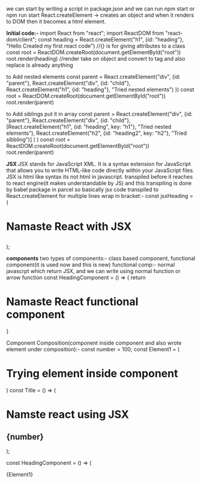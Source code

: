 we can start by writing a script in package.json and we can run npm start or npm run start
React.createElement -> creates an object and when it renders to DOM then it becomes a html element.


**Initial code:-**
import React from "react";
import ReactDOM from "react-dom/client";
const heading = React.createElement("h1", {id: "heading"}, "Hello Created my first react code") //{} is for giving attributes to a class
const root = ReactDOM.createRoot(document.getElementById("root"))
root.render(heading) //render take on object and convert to tag and also replace is already anything

to Add nested elements
const parent = React.createElement("div", {id: "parent"}, React.createElement("div", {id: "child"},
    React.createElement("h1", {id: "heading"}, "Tried nested elements")
))
const root = ReactDOM.createRoot(document.getElementById("root"))
root.render(parent)


to Add siblings put it in array
const parent = React.createElement("div", {id: "parent"}, React.createElement("div", {id: "child"},
    [React.createElement("h1", {id: "heading", key: "h1"}, "Tried nested elements"),
        React.createElement("h2", {id: "heading2", key: "h2"}, "Tried sibbling")]
    )
)
const root = ReactDOM.createRoot(document.getElementById("root"))
root.render(parent)

**JSX**
JSX stands for JavaScript XML. It is a syntax extension for JavaScript that allows you to write HTML-like code directly within your JavaScript files. 
JSX is html like syntax its not html in javascript.
transpiled before it reaches to react engine(it makes understandable by JS) and this transpiling is done by babel package in parcel so basically jsx code transpiled to React.createElement
for multiple lines wrap in bracket:-
const jsxHeading = (<h1 id="heading" className= "test">
Namaste React with JSX
</h1>);

**components**
two types of components:- class based component, functional component(it is used now and this is new)
functional comp:- normal javascrpt which return JSX, and we can write using normal function or arrow function
const HeadingComponent = () => {
    return <h1> Namaste React functional component</h1>
}

Component Composition(component inside component and also wrote element under composition):-
const number = 100;
const Element1 = (
    <h1> Trying element inside component</h1>
)
const Title = () => (
    <div id="container">
        <h1>Namste react using JSX</h1>
        <h2>{number}</h2>
    </div>
);

const HeadingComponent = () => (
    <div>
        {Element1}
        <Title />
    <h1> Namaste React functional component</h1>
    </div>
);

const root = ReactDOM.createRoot(document.getElementById("root"));
root.render(<HeadingComponent />);
we can also call functional component like this {Title()}